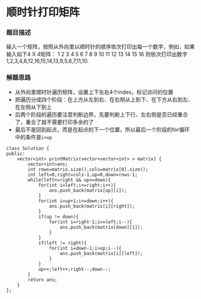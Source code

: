 ﻿# 顺时针打印矩阵
### 题目描述
输入一个矩阵，按照从外向里以顺时针的顺序依次打印出每一个数字，例如，如果输入如下4 X 4矩阵： 1 2 3 4 5 6 7 8 9 10 11 12 13 14 15 16 则依次打印出数字1,2,3,4,8,12,16,15,14,13,9,5,6,7,11,10.

### 解题思路
* 从外向里顺时针遍历矩阵，设置上下左右4个index，标记访问的位置
* 把遍历分成四个阶段：在上方从左到右、在右侧从上到下、在下方从右到左、在左侧从下到上
* 后两个阶段的遍历要注意判断边界，先要判断上下行、左右侧是否已经重合了，重合了就不需要打印多余的了
* 最后不是回到起点，而是在起点的下一个位置，所以最后一个阶段的for循环中的条件是`i>up`

```
class Solution {
public:
    vector<int> printMatrix(vector<vector<int> > matrix) {
        vector<int>ans;
        int rows=matrix.size(),cols=matrix[0].size();
        int left=0,right=cols-1,up=0,down=rows-1;
        while(left<=right && up<=down){
            for(int i=left;i<=right;i++){
                ans.push_back(matrix[up][i]);
            }
            for(int i=up+1;i<=down;i++){
                ans.push_back(matrix[i][right]);
            }
            if(up != down){
                for(int i=right-1;i>=left;i--){
                    ans.push_back(matrix[down][i]);
                }
            }
            if(left != right){
                for(int i=down-1;i>up;i--){
                    ans.push_back(matrix[i][left]);
                }
            }
            up++;left++;right--;down--;
        }
        return ans;
    }
};
```

